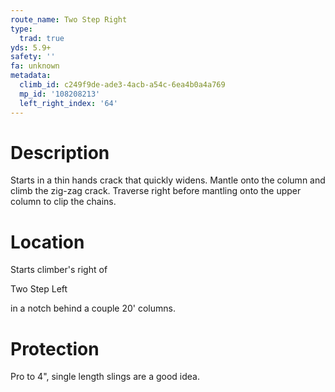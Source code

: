 ```yaml
---
route_name: Two Step Right
type:
  trad: true
yds: 5.9+
safety: ''
fa: unknown
metadata:
  climb_id: c249f9de-ade3-4acb-a54c-6ea4b0a4a769
  mp_id: '108208213'
  left_right_index: '64'
---
```

# Description
Starts in a thin hands crack that quickly widens.  Mantle onto the column and climb the zig-zag crack.  Traverse right before mantling onto the upper column to clip the chains.

# Location
Starts climber's right of

Two Step Left

in a notch behind a couple 20' columns.

# Protection
Pro to 4", single length slings are a good idea.

